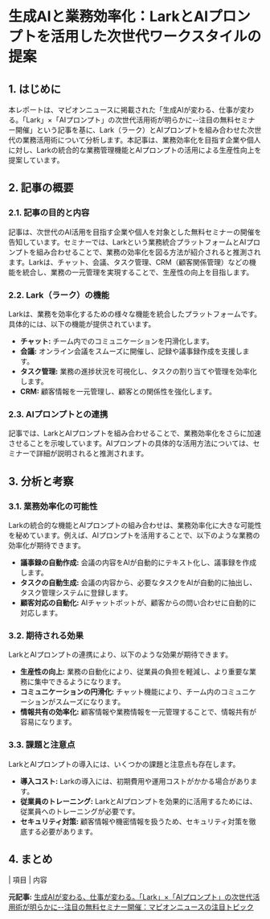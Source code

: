 # 生成AIと業務効率化：LarkとAIプロンプトを活用した次世代ワークスタイルの提案

## 1. はじめに

本レポートは、マピオンニュースに掲載された「生成AIが変わる、仕事が変わる。「Lark」×「AIプロンプト」の次世代活用術が明らかに--注目の無料セミナー開催」という記事を基に、Lark（ラーク）とAIプロンプトを組み合わせた次世代の業務活用術について分析します。本記事は、業務効率化を目指す企業や個人に対し、Larkの統合的な業務管理機能とAIプロンプトの活用による生産性向上を提案しています。

## 2. 記事の概要

### 2.1. 記事の目的と内容

記事は、次世代のAI活用を目指す企業や個人を対象とした無料セミナーの開催を告知しています。セミナーでは、Larkという業務統合プラットフォームとAIプロンプトを組み合わせることで、業務の効率化を図る方法が紹介されると推測されます。Larkは、チャット、会議、タスク管理、CRM（顧客関係管理）などの機能を統合し、業務の一元管理を実現することで、生産性の向上を目指します。

### 2.2. Lark（ラーク）の機能

Larkは、業務を効率化するための様々な機能を統合したプラットフォームです。具体的には、以下の機能が提供されています。

* **チャット:** チーム内でのコミュニケーションを円滑化します。
* **会議:** オンライン会議をスムーズに開催し、記録や議事録作成を支援します。
* **タスク管理:** 業務の進捗状況を可視化し、タスクの割り当てや管理を効率化します。
* **CRM:** 顧客情報を一元管理し、顧客との関係性を強化します。

### 2.3. AIプロンプトとの連携

記事では、LarkとAIプロンプトを組み合わせることで、業務効率化をさらに加速させることを示唆しています。AIプロンプトの具体的な活用方法については、セミナーで詳細が説明されると推測されます。

## 3. 分析と考察

### 3.1. 業務効率化の可能性

Larkの統合的な機能とAIプロンプトの組み合わせは、業務効率化に大きな可能性を秘めています。例えば、AIプロンプトを活用することで、以下のような業務の効率化が期待できます。

* **議事録の自動作成:** 会議の内容をAIが自動的にテキスト化し、議事録を作成します。
* **タスクの自動生成:** 会議の内容から、必要なタスクをAIが自動的に抽出し、タスク管理システムに登録します。
* **顧客対応の自動化:** AIチャットボットが、顧客からの問い合わせに自動的に対応します。

### 3.2. 期待される効果

LarkとAIプロンプトの連携により、以下のような効果が期待できます。

* **生産性の向上:** 業務の自動化により、従業員の負担を軽減し、より重要な業務に集中できるようになります。
* **コミュニケーションの円滑化:** チャット機能により、チーム内のコミュニケーションがスムーズになります。
* **情報共有の効率化:** 顧客情報や業務情報を一元管理することで、情報共有が容易になります。

### 3.3. 課題と注意点

LarkとAIプロンプトの導入には、いくつかの課題と注意点も存在します。

* **導入コスト:** Larkの導入には、初期費用や運用コストがかかる場合があります。
* **従業員のトレーニング:** LarkとAIプロンプトを効果的に活用するためには、従業員へのトレーニングが必要です。
* **セキュリティ対策:** 顧客情報や機密情報を扱うため、セキュリティ対策を徹底する必要があります。

## 4. まとめ

| 項目 | 内容 

**元記事:** [生成AIが変わる、仕事が変わる。「Lark」×「AIプロンプト」の次世代活用術が明らかに--注目の無料セミナー開催：マピオンニュースの注目トピック](https://www.mapion.co.jp/news/release/000000485.000099810/)